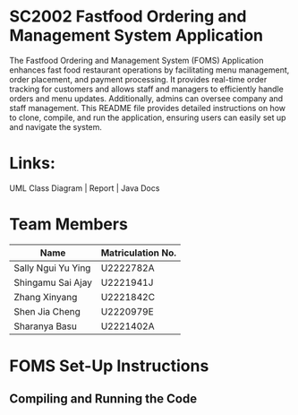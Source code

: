 # SC2002 Fastfood Ordering and Management System Application

The Fastfood Ordering and Management System (FOMS) Application enhances fast food restaurant operations by facilitating menu management, order placement, and payment processing. It provides real-time order tracking for customers and allows staff and managers to efficiently handle orders and menu updates. Additionally, admins can oversee company and staff management. This README file provides detailed instructions on how to clone, compile, and run the application, ensuring users can easily set up and navigate the system.

# Links: 
UML Class Diagram | Report | Java Docs

# Team Members
| Name               | Matriculation No.   |
| ------------------ | ------------------- | 
| Sally Ngui Yu Ying | U2222782A           | 
| Shingamu Sai Ajay  | U2221941J           | 
| Zhang Xinyang      | U2221842C           |
| Shen Jia Cheng     | U2220979E           |
| Sharanya Basu      | U2221402A           |

# FOMS Set-Up Instructions
## Compiling and Running the Code















